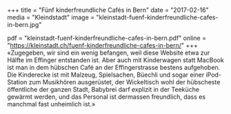 +++
title = "Fünf kinderfreundliche Cafés in Bern"
date = "2017-02-16"
media = "Kleindstadt"
image = "kleinstadt-fuenf-kinderfreundliche-cafes-in-bern.jpg"

pdf = "kleinstadt-fuenf-kinderfreundliche-cafes-in-bern.pdf"
online = "https://kleinstadt.ch/fuenf-kinderfreundliche-cafes-in-bern/"
+++
«Zugegeben, wir sind ein wenig befangen, weil diese Website etwa zur Hälfte im Effinger entstanden ist. Aber auch mit Kinderwagen statt MacBook ist man in dem hübschen Café an der Effingerstrasse bestens aufgehoben. Die Kinderecke ist mit Malzeug, Spielsachen, Büechli und sogar einer iPod-Station zum Musikhören ausgerüstet, der Wickeltisch wohl der hübscheste öffentliche der ganzen Stadt, Babybrei darf explizit in der Teeküche gewärmt werden, und das Personal ist dermassen freundlich, dass es manchmal fast unheimlich ist.»